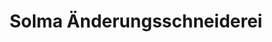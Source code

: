 ---
title: "Solma Änderungsschneiderei"
url: /asslar/solma-aenderungsschneiderei/
shop: Schneiderei
---